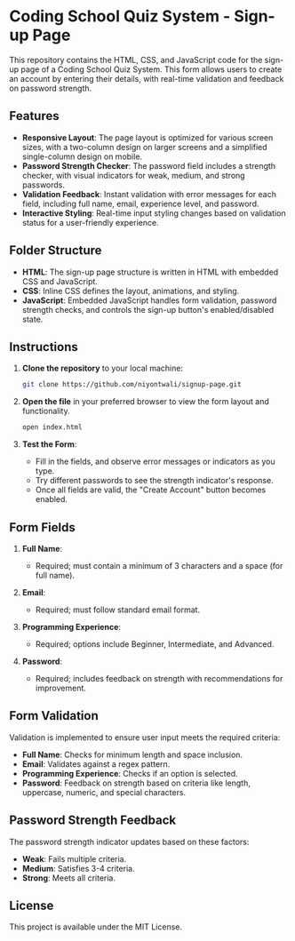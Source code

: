 # Coding School Quiz System - Sign-up Page

This repository contains the HTML, CSS, and JavaScript code for the sign-up page of a Coding School Quiz System. This form allows users to create an account by entering their details, with real-time validation and feedback on password strength.

## Features

- **Responsive Layout**: The page layout is optimized for various screen sizes, with a two-column design on larger screens and a simplified single-column design on mobile.
- **Password Strength Checker**: The password field includes a strength checker, with visual indicators for weak, medium, and strong passwords.
- **Validation Feedback**: Instant validation with error messages for each field, including full name, email, experience level, and password.
- **Interactive Styling**: Real-time input styling changes based on validation status for a user-friendly experience.

## Folder Structure

- **HTML**: The sign-up page structure is written in HTML with embedded CSS and JavaScript.
- **CSS**: Inline CSS defines the layout, animations, and styling.
- **JavaScript**: Embedded JavaScript handles form validation, password strength checks, and controls the sign-up button's enabled/disabled state.

## Instructions

1. **Clone the repository** to your local machine:

   ```bash
   git clone https://github.com/niyontwali/signup-page.git
   ```

2. **Open the file** in your preferred browser to view the form layout and functionality.

   ```bash
   open index.html
   ```

3. **Test the Form**: 
   - Fill in the fields, and observe error messages or indicators as you type.
   - Try different passwords to see the strength indicator's response.
   - Once all fields are valid, the "Create Account" button becomes enabled.

## Form Fields

1. **Full Name**:
   - Required; must contain a minimum of 3 characters and a space (for full name).
   
2. **Email**:
   - Required; must follow standard email format.
   
3. **Programming Experience**:
   - Required; options include Beginner, Intermediate, and Advanced.
   
4. **Password**:
   - Required; includes feedback on strength with recommendations for improvement.

## Form Validation

Validation is implemented to ensure user input meets the required criteria:

- **Full Name**: Checks for minimum length and space inclusion.
- **Email**: Validates against a regex pattern.
- **Programming Experience**: Checks if an option is selected.
- **Password**: Feedback on strength based on criteria like length, uppercase, numeric, and special characters.

## Password Strength Feedback

The password strength indicator updates based on these factors:

- **Weak**: Fails multiple criteria.
- **Medium**: Satisfies 3-4 criteria.
- **Strong**: Meets all criteria.

## License

This project is available under the MIT License.